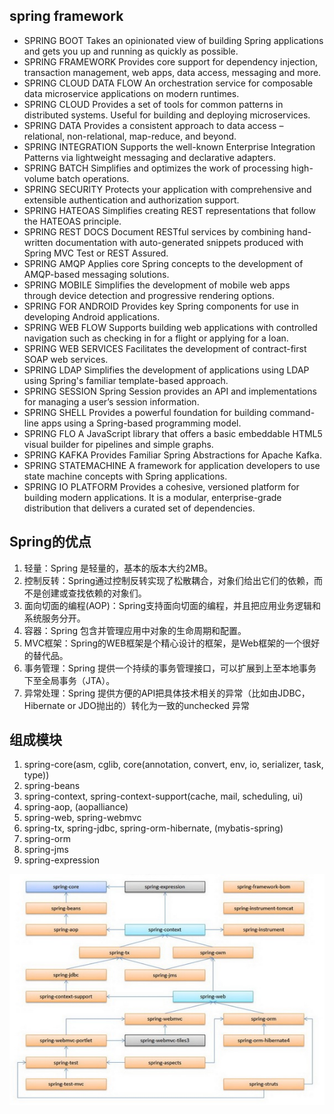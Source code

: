 
## spring framework
* SPRING BOOT Takes an opinionated view of building Spring applications and gets you up and running as quickly as possible.
* SPRING FRAMEWORK Provides core support for dependency injection, transaction management, web apps, data access, messaging and more.
* SPRING CLOUD DATA FLOW An orchestration service for composable data microservice applications on modern runtimes.
* SPRING CLOUD Provides a set of tools for common patterns in distributed systems. Useful for building and deploying microservices.
* SPRING DATA Provides a consistent approach to data access – relational, non-relational, map-reduce, and beyond.
* SPRING INTEGRATION Supports the well-known Enterprise Integration Patterns via lightweight messaging and declarative adapters.
* SPRING BATCH Simplifies and optimizes the work of processing high-volume batch operations.
* SPRING SECURITY Protects your application with comprehensive and extensible authentication and authorization support.
* SPRING HATEOAS Simplifies creating REST representations that follow the HATEOAS principle.
* SPRING REST DOCS Document RESTful services by combining hand-written documentation with auto-generated snippets produced with Spring MVC Test or REST Assured.
* SPRING AMQP Applies core Spring concepts to the development of AMQP-based messaging solutions.
* SPRING MOBILE Simplifies the development of mobile web apps through device detection and progressive rendering options.
* SPRING FOR ANDROID Provides key Spring components for use in developing Android applications.
* SPRING WEB FLOW Supports building web applications with controlled navigation such as checking in for a flight or applying for a loan.
* SPRING WEB SERVICES Facilitates the development of  contract-first SOAP web services.
* SPRING LDAP Simplifies the development of applications using LDAP using Spring's familiar template-based approach.
* SPRING SESSION Spring Session provides an API and implementations for managing a user’s session information.
* SPRING SHELL Provides a powerful foundation for building command-line apps using a Spring-based programming model.
* SPRING FLO A JavaScript library that offers a basic embeddable HTML5 visual builder for pipelines and simple graphs.
* SPRING KAFKA Provides Familiar Spring Abstractions for Apache Kafka.
* SPRING STATEMACHINE A framework for application developers to use state machine concepts with Spring applications.
* SPRING IO PLATFORM Provides a cohesive, versioned platform for building modern applications. It is a modular, enterprise-grade distribution that delivers a curated set of dependencies.

## Spring的优点
1.	轻量：Spring 是轻量的，基本的版本大约2MB。
2.	控制反转：Spring通过控制反转实现了松散耦合，对象们给出它们的依赖，而不是创建或查找依赖的对象们。
3.	面向切面的编程(AOP)：Spring支持面向切面的编程，并且把应用业务逻辑和系统服务分开。
4.	容器：Spring 包含并管理应用中对象的生命周期和配置。
5.	MVC框架：Spring的WEB框架是个精心设计的框架，是Web框架的一个很好的替代品。
6.	事务管理：Spring 提供一个持续的事务管理接口，可以扩展到上至本地事务下至全局事务（JTA）。
7.	异常处理：Spring 提供方便的API把具体技术相关的异常（比如由JDBC，Hibernate or JDO抛出的）转化为一致的unchecked 异常

## 组成模块
1.	spring-core(asm, cglib, core(annotation, convert, env, io, serializer, task, type))
2.	spring-beans
3.	spring-context, spring-context-support(cache, mail, scheduling, ui)
4.	spring-aop, (aopalliance)
5.	spring-web, spring-webmvc
6.	spring-tx, spring-jdbc, spring-orm-hibernate, (mybatis-spring)
7.	spring-orm
8.	spring-jms
9.	spring-expression

![spring-jars](./img/spring-jars.jpg)


